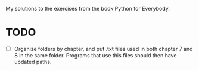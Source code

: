 My solutions to the exercises from the book Python for Everybody.

# TODO
- [ ] Organize folders by chapter, and put .txt files used in both chapter 7 and 8 in the same folder. Programs that use this files should then have updated paths.
